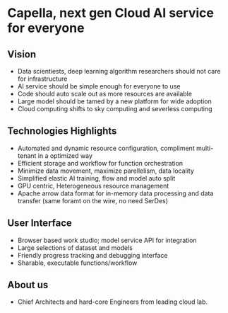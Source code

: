 # Capella, next gen Cloud AI service for everyone

## Vision
* Data scientiests, deep learning algorithm researchers should not care for infrastructure
* AI service should be simple enough for everyone to use
* Code should auto scale out as more resources are available
* Large model should be tamed by a new platform for wide adoption
* Cloud computing shifts to sky computing and severless computing

## Technologies Highlights
* Automated and dynamic resource configuration, compliment multi-tenant in a optimized way
* Efficient storage and workflow for function orchestration
* Minimize data movement, maximize parellelism, data locality
* Simplified elastic AI training, flow and model auto split
* GPU centric, Heterogeneous resource management
* Apache arrow data format for in-memory data processing and data transfer (same foramt on the wire, no need SerDes)

## User Interface
* Browser based work studio; model service API for integration
* Large selections of dataset and models
* Friendly progress tracking and debugging interface
* Sharable, executable functions/workflow

## About us
* Chief Architects and hard-core Engineers from leading cloud lab.
